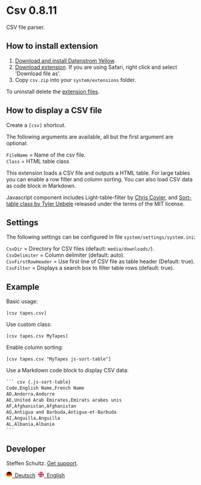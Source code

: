 Csv 0.8.11
==========
CSV file parser.

## How to install extension

1. [Download and install Datenstrom Yellow](https://github.com/datenstrom/yellow/).
2. [Download extension](https://github.com/schulle4u/yellow-extensions-schulle4u/raw/master/zip/csv.zip). If you are using Safari, right click and select 'Download file as'.
3. Copy `csv.zip` into your `system/extensions` folder.

To uninstall delete the [extension files](extension.ini).

## How to display a CSV file

Create a `[csv]` shortcut. 

The following arguments are available, all but the first argument are optional:

`FileName` = Name of the csv file.   
`Class` = HTML table class

This extension loads a CSV file and outputs a HTML table. For large tables you can enable a row filter and column sorting. You can also load CSV data as code block in Markdown. 

Javascript component includes Light-table-filter by [Chris Coyier](https://codepen.io/chriscoyier/pen/tIuBL), and [Sort-table class by Tyler Uebele](https://github.com/stationer/SortTable) released under the terms of the MIT license. 

## Settings

The following settings can be configured in file `system/settings/system.ini`:

`CsvDir` = Directory for CSV files (default: `media/downloads/`).  
`CsvDelimiter` = Column delimiter (default: auto).   
`CsvFirstRowHeader` = Use first line of CSV file as table header (Default: true).  
`CsvFilter` = Displays a search box to filter table rows (default: true).

## Example

Basic usage:

    [csv tapes.csv]

Use custom class: 

    [csv tapes.csv MyTapes]

Enable column sorting: 

    [csv tapes.csv "MyTapes js-sort-table"]

Use a Markdown code block to display CSV data: 

    ``` csv {.js-sort-table}
    Code,English Name,French Name
    AD,Andorra,Andorre
    AE,United Arab Emirates,Emirats arabes unis
    AF,Afghanistan,Afghanistan
    AG,Antigua and Barbuda,Antigua-et-Barbuda
    AI,Anguilla,Anguilla
    AL,Albania,Albanie
    ```


## Developer

Steffen Schultz. [Get support](https://github.com/schulle4u/yellow-extensions-schulle4u/issues).

<p>
<a href="README-de.md"><img src="https://raw.githubusercontent.com/datenstrom/yellow-extensions/master/features/help/language-de.png" width="15" height="15" alt="Deutsch">&nbsp; Deutsch</a>&nbsp;
<a href="README.md"><img src="https://raw.githubusercontent.com/datenstrom/yellow-extensions/master/features/help/language-en.png" width="15" height="15" alt="English">&nbsp; English</a>&nbsp;
</p>
